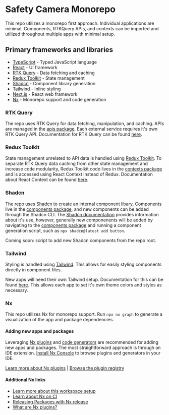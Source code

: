 # Safety Camera Monorepo

This repo utilizes a monorepo first approach. Individual applications are minimal. Components, RTKQuery APIs, and contexts can be imported and utilized throughout multiple apps with minimal setup.

## Primary frameworks and libraries

- [TypeScript](https://www.typescriptlang.org/) - Typed JavaScript language
- [React](https://react.dev/) - UI framework
- [RTK Query](https://redux-toolkit.js.org/rtk-query/overview) - Data fetching and caching
- [Redux Toolkit](https://redux-toolkit.js.org/) - State management
- [Shadcn](https://ui.shadcn.com/) - Component library generation
- [Tailwind](https://tailwindcss.com/) - Inline styling
- [Next.js](https://nextjs.org/) - React web framework
- [Nx](https://nx.dev/) - Monorepo support and code generation

### RTK Query

The repo uses RTK Query for data fetching, manipulation, and caching. APIs are managed in the [apis package](./packages/apis/). Each external service requires it's own RTK Query API. Documentation for RTK Query can be found [here](https://redux-toolkit.js.org/rtk-query/overview).

### Redux Toolkit

State management unrelated to API data is handled using [Redux Toolkit](https://redux-toolkit.js.org/). To separate RTK Query data caching from other state management and increase code modularity, Redux Toolkit code lives in the [contexts package](./packages/contexts/) and is accessed using React Context instead of Redux. Documentation about React Context can be found [here](https://react.dev/learn/passing-data-deeply-with-context).

### Shadcn

The repo uses [Shadcn](https://ui.shadcn.com/) to create an internal component libary. Components live in the
[components package](./packages/components/), and new components can be added through the Shadcn CLI. The [Shadcn documentation](https://ui.shadcn.com/docs) provides information about it's use, however, generally new componenents will be added by navigating to the [components package](./packages/components/) and running a component generation script, such as `npx shadcn@latest add button`.

Coming soon: script to add new Shadcn components from the repo root.

### Tailwind

Styling is handled using [Tailwind](https://tailwindcss.com/). This allows for easily styling components directly in component files.

New apps will need their own Tailwind setup. Documentation for this can be found [here](https://ui.shadcn.com/docs/installation). This allows each app to set it's own theme colors and styles as necessary.

### Nx

This repo utilizes Nx for monorepo support. Run `npx nx graph` to generate a visualization of the app and package dependencies.

#### Adding new apps and packages

Leveraging [Nx plugins](https://nx.dev/concepts/nx-plugins?utm_source=nx_project&utm_medium=readme&utm_campaign=nx_projects) and [code generators](https://nx.dev/features/generate-code?utm_source=nx_project&utm_medium=readme&utm_campaign=nx_projects) are recommended for adding new apps and packages. The most straightforward approach is through an IDE extension. [Install Nx Console](https://nx.dev/getting-started/editor-setup?utm_source=nx_project&utm_medium=readme&utm_campaign=nx_projects) to browse plugins and generators in your IDE.

[Learn more about Nx plugins](https://nx.dev/concepts/nx-plugins?utm_source=nx_project&utm_medium=readme&utm_campaign=nx_projects) | [Browse the plugin registry](https://nx.dev/plugin-registry?utm_source=nx_project&utm_medium=readme&utm_campaign=nx_projects)

#### Additional Nx links

- [Learn more about this workspace setup](https://nx.dev/nx-api/next?utm_source=nx_project&utm_medium=readme&utm_campaign=nx_projects)
- [Learn about Nx on CI](https://nx.dev/ci/intro/ci-with-nx?utm_source=nx_project&utm_medium=readme&utm_campaign=nx_projects)
- [Releasing Packages with Nx release](https://nx.dev/features/manage-releases?utm_source=nx_project&utm_medium=readme&utm_campaign=nx_projects)
- [What are Nx plugins?](https://nx.dev/concepts/nx-plugins?utm_source=nx_project&utm_medium=readme&utm_campaign=nx_projects)
